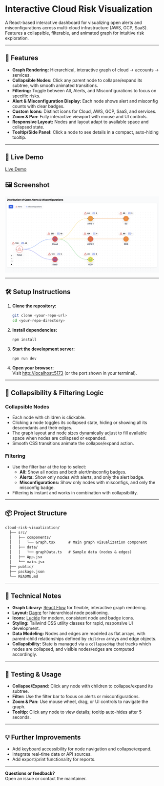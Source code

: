 # Interactive Cloud Risk Visualization

A React-based interactive dashboard for visualizing open alerts and misconfigurations across multi-cloud infrastructure (AWS, GCP, SaaS).  
Features a collapsible, filterable, and animated graph for intuitive risk exploration.

---

## 🚀 Features

- **Graph Rendering:** Hierarchical, interactive graph of cloud → accounts → services.
- **Collapsible Nodes:** Click any parent node to collapse/expand its subtree, with smooth animated transitions.
- **Filtering:** Toggle between All, Alerts, and Misconfigurations to focus on specific risks.
- **Alert & Misconfiguration Display:** Each node shows alert and misconfig counts with clear badges.
- **Custom Icons:** Distinct icons for Cloud, AWS, GCP, SaaS, and services.
- **Zoom & Pan:** Fully interactive viewport with mouse and UI controls.
- **Responsive Layout:** Nodes and layout adapt to available space and collapsed state.
- **Tooltip/Side Panel:** Click a node to see details in a compact, auto-hiding tooltip.

---

## 🚀 Live Demo

[Live Demo](https://interactive-cloud-risk-visualizatio-xi.vercel.app/) 



## 🖼️ Screenshot

![App Screenshot](demo_screenshot.png) 

---

## 🛠️ Setup Instructions

1. **Clone the repository:**
   ```bash
   git clone <your-repo-url>
   cd <your-repo-directory>
   ```

2. **Install dependencies:**
   ```bash
   npm install
   ```

3. **Start the development server:**
   ```bash
   npm run dev
   ```

4. **Open your browser:**  
   Visit [http://localhost:5173](http://localhost:5173) (or the port shown in your terminal).

---

## 🧠 Collapsibility & Filtering Logic

### Collapsible Nodes
- Each node with children is clickable.
- Clicking a node toggles its collapsed state, hiding or showing all its descendants and their edges.
- The graph layout and node sizes dynamically adjust to fill available space when nodes are collapsed or expanded.
- Smooth CSS transitions animate the collapse/expand action.

### Filtering
- Use the filter bar at the top to select:
  - **All:** Show all nodes and both alert/misconfig badges.
  - **Alerts:** Show only nodes with alerts, and only the alert badge.
  - **Misconfigurations:** Show only nodes with misconfigs, and only the misconfig badge.
- Filtering is instant and works in combination with collapsibility.

---

## 📦 Project Structure

```
cloud-risk-visualization/
  ├── src/
  │   ├── components/
  │   │   └── Graph.tsx      # Main graph visualization component
  │   ├── data/
  │   │   └── graphData.ts   # Sample data (nodes & edges)
  │   ├── App.jsx
  │   └── main.jsx
  ├── public/
  ├── package.json
  └── README.md
```

---

## 📝 Technical Notes

- **Graph Library:** [React Flow](https://reactflow.dev/) for flexible, interactive graph rendering.
- **Layout:** [Dagre](https://github.com/dagrejs/dagre) for hierarchical node positioning.
- **Icons:** [Lucide](https://lucide.dev/) for modern, consistent node and badge icons.
- **Styling:** Tailwind CSS utility classes for rapid, responsive UI development.
- **Data Modeling:** Nodes and edges are modeled as flat arrays, with parent-child relationships defined by `children` arrays and edge objects.
- **Collapsibility:** State is managed via a `collapsedMap` that tracks which nodes are collapsed, and visible nodes/edges are computed accordingly.

---

## 🧪 Testing & Usage

- **Collapse/Expand:** Click any node with children to collapse/expand its subtree.
- **Filter:** Use the filter bar to focus on alerts or misconfigurations.
- **Zoom & Pan:** Use mouse wheel, drag, or UI controls to navigate the graph.
- **Tooltip:** Click any node to view details; tooltip auto-hides after 5 seconds.

---

## 💡 Further Improvements

- Add keyboard accessibility for node navigation and collapse/expand.
- Integrate real-time data or API sources.
- Add export/print functionality for reports.

---

**Questions or feedback?**  
Open an issue or contact the maintainer.
